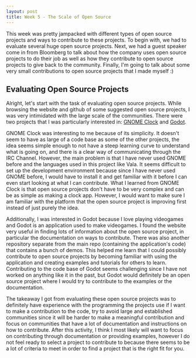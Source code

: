 ```yaml
---
layout: post
title: Week 5 - The Scale of Open Source
---
```


This week was pretty jampacked with different types of open source projects and ways to contribute to these projects. To begin with, we had to evaluate several huge open source projects. Next, we had a guest speaker come in from Bloomberg to talk about how the company uses open source projects to do their job as well as how they contribute to open source projects to give back to the community. Finally, I'm going to talk about some very small contributions to open source projects that I made myself :) 

## Evaluating Open Source Projects

Alright, let's start with the task of evaluating open source projects. While browsing the website and github of some suggested open source projects, I was very intimidated with the large scale of the communities. There were two projects that I was particularly interested in: [GNOME Clock](https://wiki.gnome.org/Apps/Clocks) and [Godot](https://godotengine.org/). 

GNOME Clock was interesting to me because of its simplicity. It doesn't seem to have as large of a code base as some of the other projects, the idea seems simple enough to not have a steep learning curve to understand what is going on, and there is a clear way of communicating through the IRC Channel. However, the main problem is that I have never used GNOME before and the languages used in this project like Vala. It seems difficult to set up the development environment because since I have never used GNOME before, I would have to install it and get familiar with it before I can even start looking at what I can contribute. What I learned from GNOME Clock is that open source projects don't have to be very complex and can be as simple as making a clock app. However, I would want to make sure I am familiar with the platform that the open source project is improving first instead of just purely the idea. 

Additionally, I was interested in Godot because I love playing videogames and Godot is an application used to make videogames. I found the website very useful in finding lots of information about the open source project, in particular the documentation on ways to contribute. There was also another repository separate from the main repo (containing the application's code) that contains a bunch of demos. This helped me learn that I could possibly contribute to open source projects by becoming familiar with using the application and creating examples and tutorials for others to learn. Contributing to the code base of Godot seems challenging since I have not worked on anything like it in the past, but Godot would definitely be an open source project where I would try to contribute to the examples or the documentation. 

The takeaway I got from evaluating these open source projects was to definitely have experience with the programming the projects use if I want to make a contribution to the code, try to avoid large and established communities since it will be harder to make a meaningful contribution and focus on communities that have a lot of documentation and instructions on how to contribute. After this activity, I think I most likely will want to focus on contributing through documentation or providing examples, however I do not feel ready to select a project to contribute to because there seems to be a lot of criteria to meet in order to find a project that is the right fit for you. 


